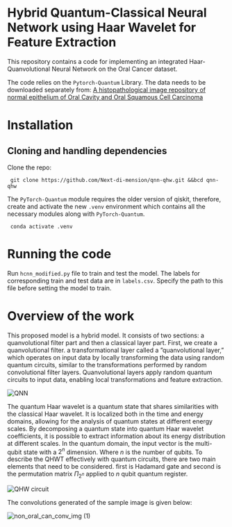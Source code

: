 # Hybrid Quantum-Classical Neural Network using Haar Wavelet for Feature Extraction 
This repository contains a code for implementing an integrated Haar-Quanvolutional Neural Network on the Oral Cancer dataset.

The code relies on the `Pytorch-Quantum` Library. The data needs to be downloaded separately from: [A histopathological image repository of normal epithelium of Oral Cavity and Oral Squamous Cell Carcinoma](https://data.mendeley.com/datasets/ftmp4cvtmb/1)  

# Installation

## Cloning and handling dependencies 
Clone the repo:
```
 git clone https://github.com/Next-di-mension/qnn-qhw.git &&bcd qnn-qhw
```
The `PyTorch-Quantum` module requires the older version of qiskit, therefore, create and activate the new `.venv` environment which contains all the necessary modules along with `PyTorch-Quantum`.
```
 conda activate .venv
```
# Running the code 
Run `hcnn_modified.py` file to train and test the model. The labels for corresponding train and test data are in `labels.csv`. Specify the path to this file before setting the model to train. 

# Overview of the work 
This proposed model is a hybrid model. It consists of two sections: a quanvolutional filter part and then a classical layer part. First, we create a quanvolutional filter. a transformational layer called a ”quanvolutional layer,” which operates on input data by locally transforming the data using random quantum circuits, similar to the transformations performed by random convolutional filter layers. Quanvolutional layers apply random quantum circuits to input data, enabling local transformations and feature extraction.

![QNN](https://github.com/Next-di-mension/qnn-qhw/assets/98448938/86de7b81-1f94-4635-8c15-566e00fbff36)

The quantum Haar wavelet is a quantum state that shares similarities with the classical Haar wavelet. It is localized both in the time and energy domains, allowing for the analysis of quantum states at different energy scales. By decomposing a quantum state into quantum Haar wavelet coefficients, it is possible to extract information about its energy distribution at different scales. In the quantum domain, the input vector is the multi-qubit state with a $2^n$ dimension. Where $n$ is the number of qubits. To describe the QHWT effectively with quantum circuits, there are two main elements that need to be considered. first is Hadamard gate and second is the permutation matrix $\Pi_{2^n}$ applied to $n$ qubit quantum register.

![QHW circuit](https://github.com/Next-di-mension/qnn-qhw/assets/98448938/b2d3c1bd-3ad6-41ee-a82d-eeaf087e6c01)

The convolutions generated of the sample image is given below: 

![non_oral_can_conv_img (1)](https://github.com/Next-di-mension/qnn-qhw/assets/98448938/ef4eff8f-168f-4b81-aa38-171acae47502)


